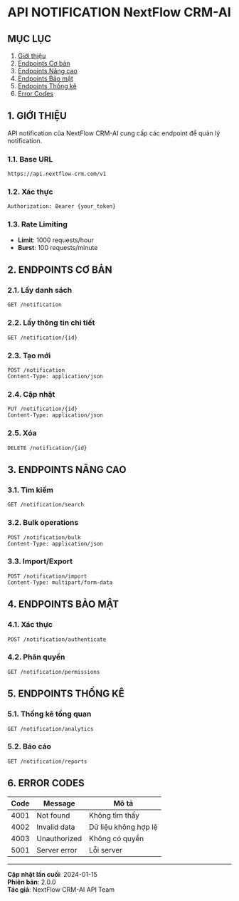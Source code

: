 # API NOTIFICATION NextFlow CRM-AI

## MỤC LỤC

1. [Giới thiệu](#1-giới-thiệu)
2. [Endpoints Cơ bản](#2-endpoints-cơ-bản)
3. [Endpoints Nâng cao](#3-endpoints-nâng-cao)
4. [Endpoints Bảo mật](#4-endpoints-bảo-mật)
5. [Endpoints Thống kê](#5-endpoints-thống-kê)
6. [Error Codes](#6-error-codes)

## 1. GIỚI THIỆU

API notification của NextFlow CRM-AI cung cấp các endpoint để quản lý notification.

### 1.1. Base URL

```
https://api.nextflow-crm.com/v1
```

### 1.2. Xác thực

```http
Authorization: Bearer {your_token}
```

### 1.3. Rate Limiting

- **Limit**: 1000 requests/hour
- **Burst**: 100 requests/minute

## 2. ENDPOINTS CƠ BẢN

### 2.1. Lấy danh sách

```http
GET /notification
```

### 2.2. Lấy thông tin chi tiết

```http
GET /notification/{id}
```

### 2.3. Tạo mới

```http
POST /notification
Content-Type: application/json
```

### 2.4. Cập nhật

```http
PUT /notification/{id}
Content-Type: application/json
```

### 2.5. Xóa

```http
DELETE /notification/{id}
```

## 3. ENDPOINTS NÂNG CAO

### 3.1. Tìm kiếm

```http
GET /notification/search
```

### 3.2. Bulk operations

```http
POST /notification/bulk
Content-Type: application/json
```

### 3.3. Import/Export

```http
POST /notification/import
Content-Type: multipart/form-data
```

## 4. ENDPOINTS BẢO MẬT

### 4.1. Xác thực

```http
POST /notification/authenticate
```

### 4.2. Phân quyền

```http
GET /notification/permissions
```

## 5. ENDPOINTS THỐNG KÊ

### 5.1. Thống kê tổng quan

```http
GET /notification/analytics
```

### 5.2. Báo cáo

```http
GET /notification/reports
```

## 6. ERROR CODES

| Code | Message      | Mô tả                |
| ---- | ------------ | -------------------- |
| 4001 | Not found    | Không tìm thấy       |
| 4002 | Invalid data | Dữ liệu không hợp lệ |
| 4003 | Unauthorized | Không có quyền       |
| 5001 | Server error | Lỗi server           |

---

**Cập nhật lần cuối**: 2024-01-15  
**Phiên bản**: 2.0.0  
**Tác giả**: NextFlow CRM-AI API Team
